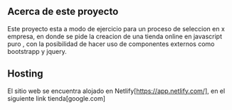 ## Acerca de este proyecto
 Este proyecto esta a modo de ejercicio para un proceso de seleccion en x empresa, en donde se
 pide la creacion de una tienda online en javascript puro , con la posibilidad de hacer uso de 
 componentes externos como bootstrapp y jquery.
## Hosting
 El sitio web se encuentra alojado en Netlify[https://app.netlify.com/], en el siguiente link tienda[google.com]

 